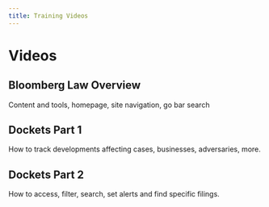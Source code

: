 ```yaml
---
title: Training Videos
---
```

# Videos

## Bloomberg Law Overview

Content and tools, homepage, site navigation, go bar search

<vimeo source="329919395"></vimeo>

## Dockets Part 1

How to track developments affecting cases, businesses, adversaries, more.

<vimeo source="328220623"></vimeo>

## Dockets Part 2

How to access, filter, search, set alerts and find specific filings.

<vimeo source="328227590"></vimeo>
